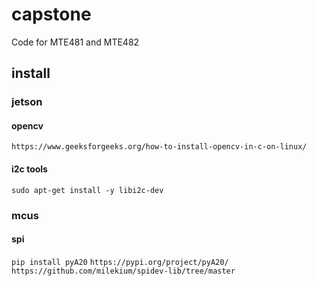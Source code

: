 # capstone
Code for MTE481 and MTE482

## install 
### jetson
#### opencv 
`https://www.geeksforgeeks.org/how-to-install-opencv-in-c-on-linux/`

#### i2c tools 
`sudo apt-get install -y libi2c-dev`

### mcus 
#### spi 
`pip install pyA20` `https://pypi.org/project/pyA20/`
`https://github.com/milekium/spidev-lib/tree/master`

